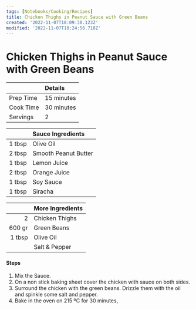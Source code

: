 ```yaml
---
tags: [Notebooks/Cooking/Recipes]
title: Chicken Thighs in Peanut Sauce with Green Beans
created: '2022-11-07T18:09:30.123Z'
modified: '2022-11-07T18:24:56.718Z'
---
```


# Chicken Thighs in Peanut Sauce with Green Beans


| | Details |
| :---- | :---- |
| Prep Time | 15 minutes |
| Cook Time | 30 minutes |
| Servings | 2 |

| | Sauce Ingredients |
| ----: | :---- |
| 1 tbsp | Olive Oil |
| 2 tbsp | Smooth Peanut Butter |
| 1 tbsp | Lemon Juice |
| 2 tbsp | Orange Juice |
| 1 tbsp | Soy Sauce |
| 1 tbsp | Siracha |

| | More Ingredients |
| ----: | :---- |
| 2 | Chicken Thighs |
| 600 gr | Green Beans |
| 1 tbsp | Olive Oil |
| | Salt & Pepper|

#### Steps
1. Mix the Sauce.
2. On a non stick baking sheet cover the chicken with sauce on both sides. 
3. Surround the chicken with the green beans. Drizzle them with the oil and spinkle some salt and pepper.
4. Bake in the oven on 215 ºC for 30 minutes,
